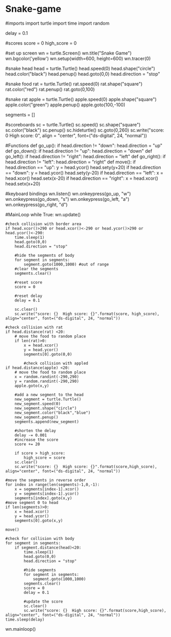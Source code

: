 # Snake-game
#imports
import turtle
import time
import random

delay = 0.1

#scores
score = 0
high_score = 0

#set up screen
wn = turtle.Screen()
wn.title("Snake Game")
wn.bgcolor('yellow')
wn.setup(width=600, height=600)
wn.tracer(0)

#snake head
head = turtle.Turtle()
head.speed(0)
head.shape("circle")
head.color("black")
head.penup()
head.goto(0,0)
head.direction = "stop"

#snake food
rat = turtle.Turtle()
rat.speed(0)
rat.shape("square")
rat.color("red")
rat.penup()
rat.goto(0,100)

#snake rat
apple = turtle.Turtle()
apple.speed(0)
apple.shape("square")
apple.color("green")
apple.penup()
apple.goto(100,-100)


segments = []

#scoreboards
sc = turtle.Turtle()
sc.speed()
sc.shape("square")
sc.color("black")
sc.penup()
sc.hideturtle()
sc.goto(0,260)
sc.write("score: 0  High score: 0", align = "center", font=("ds-digital", 24, "normal"))

#Functions
def go_up():
    if head.direction != "down":
        head.direction = "up"
def go_down():
    if head.direction != "up":
        head.direction = "down"
def go_left():
    if head.direction != "right":
        head.direction = "left"
def go_right():
    if head.direction != "left":
        head.direction = "right"
def move():
    if head.direction == "up":
        y = head.ycor()
        head.sety(y+20)
    if head.direction == "down":
        y = head.ycor()
        head.sety(y-20)
    if head.direction == "left":
        x = head.xcor()
        head.setx(x-20)
    if head.direction == "right":
        x = head.xcor()
        head.setx(x+20)

#keyboard bindings
wn.listen() 
wn.onkeypress(go_up, "w")
wn.onkeypress(go_down, "s")
wn.onkeypress(go_left, "a")
wn.onkeypress(go_right, "d")

#MainLoop
while True:
    wn.update()

    #check collision with border area
    if head.xcor()>290 or head.xcor()<-290 or head.ycor()>290 or head.ycor()<-290:
        time.sleep(1)
        head.goto(0,0)
        head.direction = "stop"

        #hide the segments of body
        for segment in segments:
            segment.goto(1000,1000) #out of range
        #clear the segments
        segments.clear()

        #reset score
        score = 0

        #reset delay
        delay = 0.1

        sc.clear()
        sc.write("score: {}  High score: {}".format(score, high_score), align="center", font=("ds-digital", 24, "normal"))

    #check collision with rat
    if head.distance(rat) <20:
        # move the food to random place
        if len(rat)>0:
            x = head.xcor()
            y = head.ycor()
            segments[0].goto(0,0)

            #check collision with appled
    if head.distance(apple) <20:
        # move the food to random place
        x = random.randint(-290,290)
        y = random.randint(-290,290)
        apple.goto(x,y)

        #add a new segment to the head
        new_segment = turtle.Turtle()
        new_segment.speed(0)
        new_segment.shape("circle")
        new_segment.color("black","blue")
        new_segment.penup()
        segments.append(new_segment)

        #shorten the delay
        delay -= 0.001
        #increase the score
        score += 20

        if score > high_score:
            high_score = score
        sc.clear()
        sc.write("score: {}  High score: {}".format(score,high_score), align="center", font=("ds-digital", 24, "normal")) 

    #move the segments in reverse order
    for index in range(len(segments)-1,0,-1):
        x = segments[index-1].xcor()
        y = segments[index-1].ycor()
        segments[index].goto(x,y)
    #move segment 0 to head
    if len(segments)>0:
        x = head.xcor()
        y = head.ycor()
        segments[0].goto(x,y)

    move()

    #check for collision with body
    for segment in segments:
        if segment.distance(head)<20:
            time.sleep(1)
            head.goto(0,0)
            head.direction = "stop"

            #hide segments
            for segment in segments:
                segment.goto(1000,1000)
            segments.clear()
            score = 0
            delay = 0.1

            #update the score     
            sc.clear()
            sc.write("score: {}  High score: {}".format(score,high_score), align="center", font=("ds-digital", 24, "normal"))
    time.sleep(delay)
wn.mainloop()    
